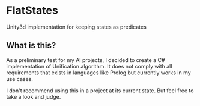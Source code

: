 # FlatStates
Unity3d implementation for keeping states as predicates

## What is this?
As a preliminary test for my AI projects, I decided to create a C# implementation of Unification algorithm. It does not comply with all requirements that exists in languages like Prolog but currently works in my use cases.

I don't recommend using this in a project at its current state. But feel free to take a look and judge.
